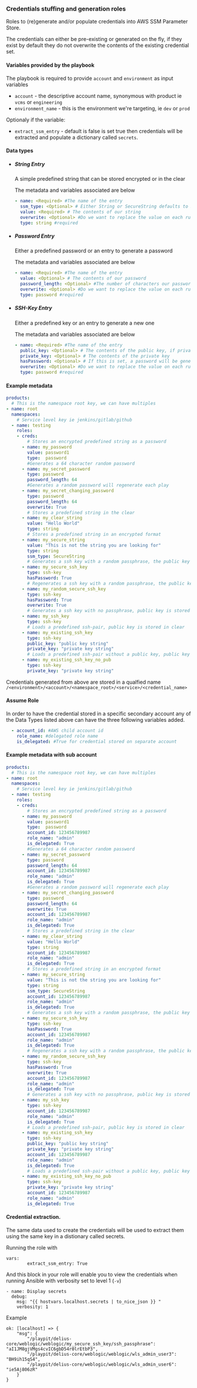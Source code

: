 ### Credentials stuffing and generation roles


Roles to (re)generate and/or populate credentials into AWS SSM Parameter Store.


The credentials can either be pre-existing or generated on the fly, if they exist by default they do not overwrite the contents of the
existing credential set.

#### Variables provided by the playbook
The playbook is required to provide `account` and `environment` as input variables

 - `account` - the descriptive account name, synonymous with product ie `vcms` or `engineering`
 - `environment_name` - this is the environment we're targeting, ie `dev` or `prod`

 Optionaly if the variable:

 - `extract_ssm_entry` - default is false is set true then credentials will be extracted and populate a dictionary called `secrets`.


#### Data types
- ##### String Entry
    A simple predefined string that can be stored encrypted or in the clear

    The metadata and variables associated are below
    ```yaml
    - name: <Required> #The name of the entry
      ssm_type: <Optional> # Either String or SecureString defaults to String
      value: <Required> # The contents of our string
      overwrite: <Optional> #Do we want to replace the value on each run, default False
      type: string #required
    ```
- ##### Password Entry
    Either a predefined password or an entry to generate a password

    The metadata and variables associated are below
    ```yaml
    - name: <Required> #The name of the entry
      value: <Optional> # The contents of our password
      password_length: <Optional> #The number of characters our password is to be
      overwrite: <Optional> #Do we want to replace the value on each run, default False
      type: password #required
    ```

- ##### SSH-Key Entry
    Either a predefined key or an entry to generate a new one

    The metadata and variables associated are below
    ```yaml
    - name: <Required> #The name of the entry
      public_key: <Optional> # The contents of the public key, if private_key is set and this is empty, will be generated
      private_key: <Optional> # The contents of the private key
      hasPassword: <Optional> # If this is set, a password will be generated for key creation
      overwrite: <Optional> #Do we want to replace the value on each run, default False
      type: password #required
    ```

#### Example metadata
```yaml
products:
  # This is the namespace root key, we can have multiples
- name: root
  namespaces:
    # Service level key ie jenkins/gitlab/github
  - name: testing
    roles:
    - creds:
        # Stores an encrypted predefined string as a password
      - name: my_password
        value: password1
        type:  password
        #Generates a 64 character random password
      - name: my_secret_password
        type: password
        password_length: 64
        #Generates a random password will regenerate each play
      - name: my_secret_changing_password
        type: password
        password_length: 64
        overwrite: True
        # Stores a predefined string in the clear
      - name: my_clear_string
        value: "Hello World"
        type: string
        # Stores a predefined string in an encrypted format
      - name: my_secure_string
        value: "This is not the string you are looking for"
        type: string
        ssm_type: SecureString
        # Generates a ssh key with a random passphrase, the public key is stored in clear
      - name: my_secure_ssh_key
        type: ssh-key
        hasPassword: True
        # Regenerates a ssh key with a random passphrase, the public key is stored in clear
      - name: my_random_secure_ssh_key
        type: ssh-key
        hasPassword: True
        overwrite: True
        # Generates a ssh key with no passphrase, public key is stored in clear
      - name: my_ssh_key
        type: ssh-key
        # Loads a predefined ssh-pair, public key is stored in clear
      - name: my_existing_ssh_key
        type: ssh-key
        public_key: "public key string"
        private_key: "private key string"
        # Loads a predefined ssh-pair without a public key, public key is generated then stored in clear
      - name: my_existing_ssh_key_no_pub
        type: ssh-key
        private_key: "private key string"
```

Credentials generated from above are stored in a qualfied name `/<environment>/<account>/<namespace_root>/<service>/<credential_name>`

#### Assume Role

In order to have the credential stored in a specific secondary account any of the Data Types listed above can have the three following variables added.

````yaml
  - account_id: #AWS child account id
    role_name: #delegated role name
    is_delegated: #True for credential stored on separate account
````

#### Example metadata with sub account
```yaml
products:
  # This is the namespace root key, we can have multiples
- name: root
  namespaces:
    # Service level key ie jenkins/gitlab/github
  - name: testing
    roles:
    - creds:
        # Stores an encrypted predefined string as a password
      - name: my_password
        value: password1
        type:  password
        account_id: 123456789987
        role_name: "admin"
        is_delegated: True
        #Generates a 64 character random password
      - name: my_secret_password
        type: password
        password_length: 64
        account_id: 123456789987
        role_name: "admin"
        is_delegated: True
        #Generates a random password will regenerate each play
      - name: my_secret_changing_password
        type: password
        password_length: 64
        overwrite: True
        account_id: 123456789987
        role_name: "admin"
        is_delegated: True
        # Stores a predefined string in the clear
      - name: my_clear_string
        value: "Hello World"
        type: string
        account_id: 123456789987
        role_name: "admin"
        is_delegated: True
        # Stores a predefined string in an encrypted format
      - name: my_secure_string
        value: "This is not the string you are looking for"
        type: string
        ssm_type: SecureString
        account_id: 123456789987
        role_name: "admin"
        is_delegated: True
        # Generates a ssh key with a random passphrase, the public key is stored in clear
      - name: my_secure_ssh_key
        type: ssh-key
        hasPassword: True
        account_id: 123456789987
        role_name: "admin"
        is_delegated: True
        # Regenerates a ssh key with a random passphrase, the public key is stored in clear
      - name: my_random_secure_ssh_key
        type: ssh-key
        hasPassword: True
        overwrite: True
        account_id: 123456789987
        role_name: "admin"
        is_delegated: True
        # Generates a ssh key with no passphrase, public key is stored in clear
      - name: my_ssh_key
        type: ssh-key
        account_id: 123456789987
        role_name: "admin"
        is_delegated: True
        # Loads a predefined ssh-pair, public key is stored in clear
      - name: my_existing_ssh_key
        type: ssh-key
        public_key: "public key string"
        private_key: "private key string"
        account_id: 123456789987
        role_name: "admin"
        is_delegated: True
        # Loads a predefined ssh-pair without a public key, public key is generated then stored in clear
      - name: my_existing_ssh_key_no_pub
        type: ssh-key
        private_key: "private key string"
        account_id: 123456789987
        role_name: "admin"
        is_delegated: True
```

#### Credential extraction.

The same data used to create the credentials will be used to extract them using the same key in a distionary called secrets.

Running the role with
```
vars:
        extract_ssm_entry: True
```
And this block in your role will enable you to view the credentials when running Ansible with verbosity set to level 1 (`-v`)

```
- name: Display secrets
  debug:
    msg: "{{ hostvars.localhost.secrets | to_nice_json }} "
    verbosity: 1
```

Example
```
ok: [localhost] => {
    "msg": {
        "/playpit/delius-core/weblogic/weblogic/my_secure_ssh_key/ssh_passphrase": "aI1JM8gjVMgs4cvIC6gbD54r0lrEtbP3",
        "/playpit/delius-core/weblogic/weblogic/wls_admin_user3": "BH9ih15qS4",
        "/playpit/delius-core/weblogic/weblogic/wls_admin_user6": "ie5Aj806zR"
    }
}
```
